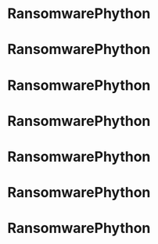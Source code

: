 # RansomwarePhython
# RansomwarePhython
# RansomwarePhython
# RansomwarePhython
# RansomwarePhython
# RansomwarePhython
# RansomwarePhython

